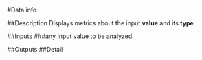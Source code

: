 #Data info

##Description
Displays metrics about the input **value** and its **type**.

##Inputs
###any
Input value to be analyzed.

##Outputs
##Detail

